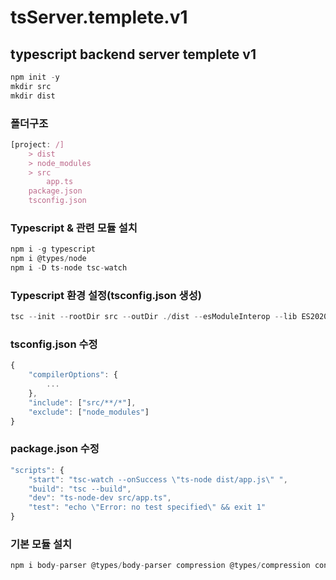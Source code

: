 # tsServer.templete.v1

## typescript backend server templete v1

```javascript
npm init -y
mkdir src
mkdir dist
```

### 폴더구조

```javascript
[project: /]
    > dist
    > node_modules
    > src
        app.ts
    package.json
    tsconfig.json
```

### Typescript & 관련 모듈 설치

```javascript
npm i -g typescript
npm i @types/node
npm i -D ts-node tsc-watch
```

### Typescript 환경 설정(tsconfig.json 생성)

```javascript
tsc --init --rootDir src --outDir ./dist --esModuleInterop --lib ES2020 --module commonjs --noImplicitAny true
```

### tsconfig.json 수정

```javascript
{
    "compilerOptions": {
        ...
    },
    "include": ["src/**/*"],
    "exclude": ["node_modules"]
}
```

### package.json 수정

```javascript
"scripts": {
    "start": "tsc-watch --onSuccess \"ts-node dist/app.js\" ",
    "build": "tsc --build",
    "dev": "ts-node-dev src/app.ts",
    "test": "echo \"Error: no test specified\" && exit 1"
}
```

### 기본 모듈 설치

```javascript
npm i body-parser @types/body-parser compression @types/compression connect-timeout @types/connect-timeout cors @types/cors express @types/express helmet dotenv @types/node
```
